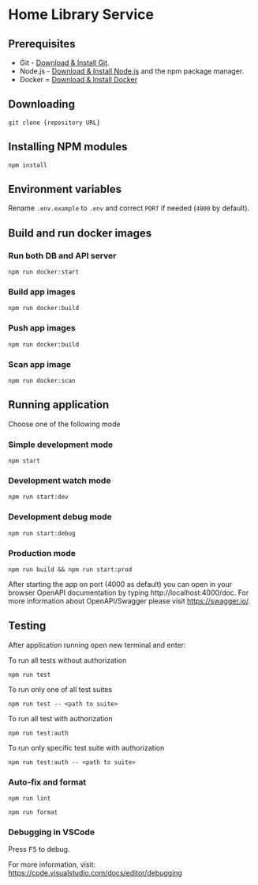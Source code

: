 # Home Library Service

## Prerequisites

- Git - [Download & Install Git](https://git-scm.com/downloads).
- Node.js - [Download & Install Node.js](https://nodejs.org/en/download/) and the npm package manager.
- Docker = [Download & Install Docker](https://www.docker.com/products/docker-desktop/)

## Downloading

```
git clone {repository URL}
```

## Installing NPM modules
```
npm install
```
## Environment variables
Rename `.env.example` to `.env` and correct `PORT` if needed (`4000` by default).

## Build and run docker images
### Run both DB and API server
`npm run docker:start`
### Build app images
`npm run docker:build`
### Push app images
`npm run docker:build`
### Scan app image
`npm run docker:scan`

## Running application
Choose one of the following mode
### Simple development mode
`npm start`
### Development watch mode
`npm run start:dev`
### Development debug mode
`npm run start:debug`
### Production mode
`npm run build && npm run start:prod`

After starting the app on port (4000 as default) you can open
in your browser OpenAPI documentation by typing http://localhost:4000/doc.
For more information about OpenAPI/Swagger please visit https://swagger.io/.

## Testing

After application running open new terminal and enter:

To run all tests without authorization

```
npm run test
```

To run only one of all test suites

```
npm run test -- <path to suite>
```

To run all test with authorization

```
npm run test:auth
```

To run only specific test suite with authorization

```
npm run test:auth -- <path to suite>
```

### Auto-fix and format

```
npm run lint
```

```
npm run format
```

### Debugging in VSCode

Press <kbd>F5</kbd> to debug.

For more information, visit: https://code.visualstudio.com/docs/editor/debugging
